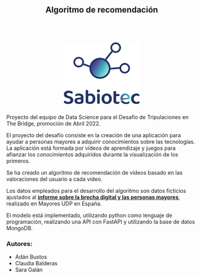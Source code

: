 <h2 align="center"> Algoritmo de recomendación </h2>

<h1 align="center">
  <br>
  <img src="SabiotecLogo1.png" alt="Sabiotec" width="200">
</h1>

Proyecto del equipo de Data Science para el Desafío de Tripulaciones en The Bridge, promoción de Abril 2022.

El proyecto del desafío consiste en la creación de una aplicación para ayudar a personas mayores a adquirir conocimientos sobre las tecnologías. La aplicación está formada por vídeos de aprendizaje y juegos para afianzar los conocimientos adquiridos durante la visualización de los primeros. 

Se ha creado un algoritmo de recomendación de vídeos basado en las valoraciones del usuario a cada vídeo.

Los datos empleados para el desarrollo del algoritmo son datos ficticios ajustados al **[informe sobre la brecha digital y las personas mayores](https://www.mayoresudp.org/wp-content/uploads/2021/11/54481ISAS01-Informe-Participaci%C2%A2n-en-mbito-rural.pdf)**, realizado en Mayores UDP en España.
 
El modelo está implementado, utilizando python como lenguaje de programación, realizando una API con FastAPI y utilizando la base de datos MongoDB.

### Autores:
* Adán Bustos 
* Claudia Balderas
* Sara Galán
